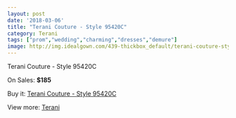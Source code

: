 ```yaml
---
layout: post
date: '2018-03-06'
title: "Terani Couture - Style 95420C"
category: Terani
tags: ["prom","wedding","charming","dresses","demure"]
image: http://img.idealgown.com/439-thickbox_default/terani-couture-style-95420c.jpg
---
```

Terani Couture - Style 95420C

On Sales: **$185**
<a href="https://www.idealgown.com/en/terani/153-terani-couture-style-95420c.html"><amp-img layout="responsive" width="600" height="600" src="//img.idealgown.com/439-thickbox_default/terani-couture-style-95420c.jpg" alt="Terani Couture - Style 95420C 0" /></a>
<a href="https://www.idealgown.com/en/terani/153-terani-couture-style-95420c.html"><amp-img layout="responsive" width="600" height="600" src="//img.idealgown.com/441-thickbox_default/terani-couture-style-95420c.jpg" alt="Terani Couture - Style 95420C 1" /></a>
<a href="https://www.idealgown.com/en/terani/153-terani-couture-style-95420c.html"><amp-img layout="responsive" width="600" height="600" src="//img.idealgown.com/440-thickbox_default/terani-couture-style-95420c.jpg" alt="Terani Couture - Style 95420C 2" /></a>

Buy it: [Terani Couture - Style 95420C](https://www.idealgown.com/en/terani/153-terani-couture-style-95420c.html "Terani Couture - Style 95420C")

View more: [Terani](https://www.idealgown.com/en/4-terani "Terani")